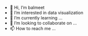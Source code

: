 - 👋 Hi, I’m balmeet
- 👀 I’m interested in data visualization
- 🌱 I’m currently learning ...
- 💞️ I’m looking to collaborate on ...
- 📫 How to reach me ...

<!---
balmeetk/balmeetk is a ✨ special ✨ repository because its `README.md` (this file) appears on your GitHub profile.
You can click the Preview link to take a look at your changes.
--->
